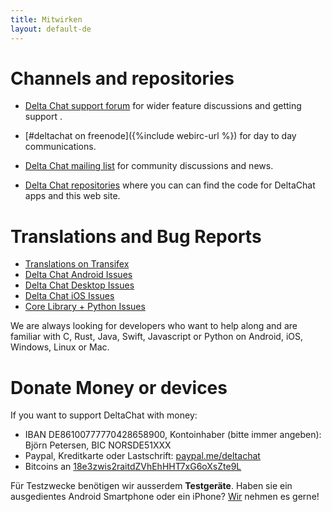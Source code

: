 ```yaml
---
title: Mitwirken
layout: default-de
---
```




<!-- GENERATED FILE -- DO NOT EDIT -->



# Channels and repositories

- [Delta Chat support forum](https://support.delta.chat) for wider
  feature discussions and getting support .

- [#deltachat on freenode]({%include webirc-url %}) for day to day communications.

- [Delta Chat mailing
  list](https://lists.codespeak.net/postorius/lists/delta.codespeak.net/) 
  for community discussions and news.

- [Delta Chat repositories](https://github.com/deltachat/) where you can 
  can find the code for DeltaChat apps and this web site.

# Translations and Bug Reports 

- [Translations on Transifex](https://www.transifex.com/delta-chat/public/)
- [Delta Chat Android Issues](https://github.com/deltachat/deltachat-android/issues)
- [Delta Chat Desktop Issues](https://github.com/deltachat/deltachat-desktop/issues)
- [Delta Chat iOS Issues](https://github.com/deltachat/deltachat-ios/issues)
- [Core Library + Python Issues](https://github.com/deltachat/deltachat-core/issues)

We are always looking for developers who want to help along and are familiar with 
C, Rust, Java, Swift, Javascript or Python on Android, iOS, Windows, Linux or Mac.


# Donate Money or devices

If you want to support DeltaChat with money:

- IBAN DE86100777770428658900, Kontoinhaber (bitte immer angeben): Björn Petersen, BIC NORSDE51XXX
- Paypal, Kreditkarte oder Lastschrift: [paypal.me/deltachat](https://paypal.me/deltachat/20)
- Bitcoins an [18e3zwis2raitdZVhEhHHT7xG6oXsZte9L](bitcoin:18e3zwis2raitdZVhEhHHT7xG6oXsZte9L)

Für Testzwecke benötigen wir ausserdem **Testgeräte**. Haben sie ein ausgedientes Android Smartphone oder ein iPhone?
[Wir](imprint) nehmen es gerne!

